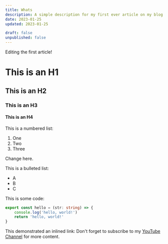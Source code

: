 ```yaml
---
title: Whats
description: A simple description for my first ever article on my blog. Join me as we explore the world of blogging.
date: 2023-01-25
updated: 2023-01-25

draft: false
unpublished: false
---
```

Editing the first article!
# This is an H1
## This is an H2
### This is an H3
#### This is an H4

This is a numbered list:
1. One
2. Two
3. Three

Change here.

This is a bulleted list:
- A
- B
- C

This is some code:
```typescript
export const hello = (str: string) => {
    console.log('hello, world!')
    return 'hello, world!'
}
```

This demonstrated an inlined link:
Don't forget to subscribe to my [YouTube Channel](https://youtube.com/@huntabyte) for more content.